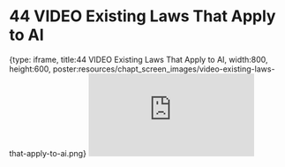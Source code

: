 # 44 VIDEO Existing Laws That Apply to AI
 
{type: iframe, title:44 VIDEO Existing Laws That Apply to AI, width:800, height:600, poster:resources/chapt_screen_images/video-existing-laws-that-apply-to-ai.png}
![](https://hutchdatascience.org/AI_for_Decision_Makers/no_toc/video-existing-laws-that-apply-to-ai.html)
 

 
